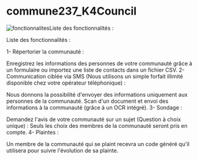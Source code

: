 # commune237_K4Council
![fonctionnalites](https://github.com/livingseedslab/commune237_K4Council/assets/159010526/a3b606d0-544b-46a9-890b-8752e0f24d6b)Liste des fonctionnalités :

Liste des fonctionnalités :

1- Répertorier la communauté :

Enregistrez les informations des personnes de votre communauté grâce à un formulaire ou importez une liste de contacts dans un fichier CSV.
2- Communication ciblée via SMS (Nous utilisons un simple forfait illimité disponible chez votre opérateur téléphonique) :

Nous donnons la possibilité d'envoyer des informations uniquement aux personnes de la communauté.
Scan d'un document et envoi des informations à la communauté (grâce à un OCR intégré).
3- Sondage :

Demandez l'avis de votre communauté sur un sujet (Question à choix unique) : Seuls les choix des membres de la communauté seront pris en compte.
4- Plaintes :

Un membre de la communauté qui se plaint recevra un code généré qu'il utilisera pour suivre l'évolution de sa plainte.
